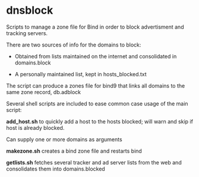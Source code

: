 # dnsblock

Scripts to manage a zone file for Bind in order to block advertisment and tracking servers.

There are two sources of info for the domains to block:

* Obtained from lists maintained on the internet and consolidated in domains.block

* A personally maintained list, kept in hosts_blocked.txt

The script can produce a zones file for bind9 that links all domains to the same zone record, db.adblock

Several shell scripts are included to ease common case usage of the main script:

**add_host.sh** to quickly add a host to the hosts blocked; will warn and skip if host is already blocked. 

Can supply one or more domains as arguments

**makezone.sh** creates a bind zone file and restarts bind

**getlists.sh** fetches several tracker and ad server lists from the web and consolidates them into domains.blocked
